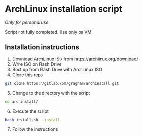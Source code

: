 # ArchLinux installation script
*Only for personal use*

Script not fully completed. Use only on VM

## Installation instructions
1. Download ArchLinux ISO from <https://archlinux.org/download/>
2. Write ISO on Flash Drive
3. Boot up from Flash Drive with ArchLinux ISO
4. Clone this repo
```bash
git clone https://gitlab.com/gragham/archinstall.git
```
5. Change to the directory with the script
```bash
cd archinstall/
```
6. Execute the script
```bash
bash install.sh --install
```
7. Follow the instructions